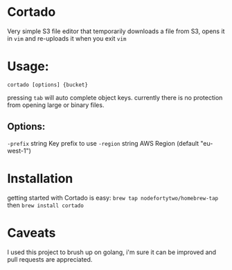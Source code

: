 # Cortado
Very simple S3 file editor that temporarily downloads a file from S3, opens it in `vim` and re-uploads it when you exit `vim`

# Usage:
`cortado [options] {bucket}`

pressing `tab` will auto complete object keys. currently there is no protection from opening large or binary files.

## Options:
  `-prefix` string
    	Key prefix to use
  `-region` string
    	AWS Region (default "eu-west-1")

# Installation
getting started with Cortado is easy:
`brew tap nodefortytwo/homebrew-tap`
then
`brew install cortado`

# Caveats
I used this project to brush up on golang, i'm sure it can be improved and pull requests are appreciated.